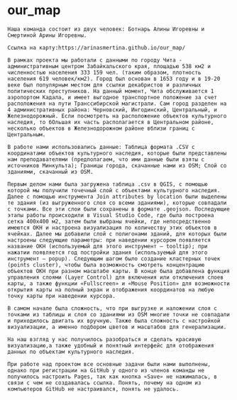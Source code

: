 # our_map
	Наша команда состоит из двух человек: Ботнарь Алины Игоревны и Смертиной Арины Игоревны. 

	Ссылка на карту:https://arinasmertina.github.io/our_map/

	В рамках проекта мы работали с данными по городу Чита - административным центром Забайкальского края, площадью 538 км2 и численностью населения 333 159 чел. (таким образом, плотность населения 619 человек/км2). Город был основан в 1653 году и в 19-20 веке был популярным местом для ссылки декабристов и различных политических преступников. На данный момент, Чита обслуживается 1 аэропортом Кадала, и имеет выгодное транспортное положение за счет расположения на пути Транссибирской магистрали. Сам город разделен на 4 административных района: Черновский, Ингодинский, Центральный, и Железнодорожный. Если посмотреть на расположение объектов культурного наследия, то бОльшая их часть располагается в Центральном районе, несколько объектов в Железнодорожном районе вблизи границ с Центральным.

	В работе нами использовались данные: Таблица формата .СSV с координатами объектов культурного наследия, которые были представлены нам преподавателями (предполагаем, что ими данные были взяты с источников Минкульта); Границы города, скачанные нами из OSM; Слой со зданиями, скачанный из OSM. 

	Первым делом нами была загружена таблица .csv в QGIS, с помощью которой мы получили точечный слой с объектами культурного наследия. Далее с помощью инструмента Join attributes by location были выделены те здания (из выгруженного слоя со всеми зданиями), которые совпадали с точками. Все эти слои были сохранены в формате .geojson. Последующие этапы работы происходили в Visual Studio Code, где была построена сетка 400х400 м2, затем были выбраны ячейки, где непосредственно имеются ОКН и настроена визуализация по количеству этих объектов в ячейках. Далее мы добавили слой с полигонами зданий, для которых были настроены следующие параметры: при наведении курсором появляется название ОКН (используемый для этого инструмент – tooltip); при нажатии появляется год постройки здания (используемый для этого инструмент – popup). Следующим шагом было создание кластерных точек (points cluster), чтобы была возможность смотреть концентрацию объектов ОКН при разном масштабе карты. В конце была добавлена функция управления слоями (Layer Control) для включения или отключения слоев карты, а также функции «Fullscreen» и «Mouse Position» для возможности открытия карты на полный экран и отображения координатов на любую точку карты при наведении курсора.

	В самом начале была сложность, что при выгрузке и наложении слоя с точками из таблицы и слоя со зданиями из OSM многие точки не совпадали и приходилось двигать их вручную. Также была сложность с настройкой визуализации, а именно подбором цветов и масштабов для генерализации.  

	На наш взгляд у нас получилось разобраться и сделать красивую визуализацию,а также удобный и понятный интерфейс для отображения данных по объектам культурного наследия. 

	При работе над проектом все основные задачи были нами выполнены, однако при регистрации на GitHub у одного из членов команды не получилось настроить Pages, так как кнопка «Save» не нажималась, в связи с чем не создавалась ссылка. Понять, почему на одном из компьютеров GitHub не настраивался, понять не удалось.
